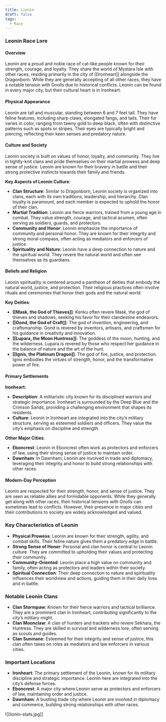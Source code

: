 ```yaml
---
title: Lionin
draft: false
tags:
  - Race
---
```


### Leonin Race Lore

#### Overview

Leonin are a proud and noble race of cat-like people known for their strength, courage, and loyalty. They share the world of Mystara Isle with other races, residing primarily in the city of [[Ironheart]] alongside the Dragonborn. While they are generally accepting of all other races, they have a notable tension with Gnolls due to historical conflicts. Leonin can be found in every major city, but their cultural heart is in Ironheart.

#### Physical Appearance

Leonin are tall and muscular, standing between 6 and 7 feet tall. They have feline features, including sharp claws, elongated fangs, and tails. Their fur varies in color, ranging from tawny gold to deep black, often with distinctive patterns such as spots or stripes. Their eyes are typically bright and piercing, reflecting their keen senses and predatory nature.

#### Culture and Society

Leonin society is built on values of honor, loyalty, and community. They live in tightly-knit clans and pride themselves on their martial prowess and deep sense of justice. Leonin are known for their bravery in battle and their strong protective instincts towards their family and friends.

**Key Aspects of Leonin Culture**:

- **Clan Structure**: Similar to Dragonborn, Leonin society is organized into clans, each with its own traditions, leadership, and hierarchy. Clan loyalty is paramount, and each member is expected to uphold the honor of their clan.
- **Martial Tradition**: Leonin are fierce warriors, trained from a young age in combat. They value strength, courage, and tactical acumen, often serving as soldiers, guards, and protectors.
- **Community and Honor**: Leonin emphasize the importance of community and personal honor. They are known for their integrity and strong moral compass, often acting as mediators and enforcers of justice.
- **Spirituality and Nature**: Leonin have a deep connection to nature and the spiritual world. They revere the natural world and often see themselves as its guardians.

#### Beliefs and Religion

Leonin spirituality is centered around a pantheon of deities that embody the natural world, justice, and protection. Their religious practices often involve rituals and ceremonies that honor their gods and the natural world.

**Key Deities**:

- **[[Mask, the God of Thieves]]**: Kenku often revere Mask, the god of thieves and shadows, seeking his favor for their clandestine endeavors.
- **[[Gond, the God of Craft]]**: The god of invention, engineering, and craftsmanship. Gond is revered by inventors, artisans, and craftsmen for his guidance in creativity and innovation.
- **[[Lupara, the Moon Huntress]]**: The goddess of the moon, hunting, and the wilderness. Lupara is revered by those who respect her guidance in the balance of nature and the art of the hunt.
- **[[Ignis, the Platinum Dragon]]**: The god of fire, justice, and protection. Ignis embodies the virtues of strength, honor, and the transformative power of fire.

#### Primary Settlements

**Ironheart**:

- **Description**: A militaristic city known for its disciplined warriors and strategic importance. Ironheart is surrounded by the Deep Blue and the Crimson Sands, providing a challenging environment that shapes its residents.
- **Culture**: Leonin in Ironheart are integrated into the city’s military structure, serving as esteemed soldiers and officers. They value the city’s emphasis on discipline and strength.

**Other Major Cities**:

- **Eboncrest**: Leonin in Eboncrest often work as protectors and enforcers of law, using their strong sense of justice to maintain order.
- **Dawnham**: In Dawnham, Leonin are involved in trade and diplomacy, leveraging their integrity and honor to build strong relationships with other races.

#### Modern-Day Perception

Leonin are respected for their strength, honor, and sense of justice. They are seen as reliable allies and formidable opponents. While they generally get along with other races, their historical tensions with Gnolls can sometimes lead to conflicts. However, their presence in major cities and their contributions to society are widely acknowledged and valued.

### Key Characteristics of Leonin

- **Physical Prowess**: Leonin are known for their strength, agility, and combat skills. Their feline nature gives them a predatory edge in battle.
- **Strong Sense of Honor**: Personal and clan honor is central to Leonin culture. They are committed to upholding their values and protecting their community.
- **Community-Oriented**: Leonin place a high value on community and family, often acting as protectors and leaders within their society.
- **Spiritual Connection**: Their deep connection to nature and spirituality influences their worldview and actions, guiding them in their daily lives and in battle.

### Notable Leonin Clans

- **Clan Stormpaw**: Known for their fierce warriors and tactical brilliance. They are a prominent clan in Ironheart, contributing significantly to the city’s military might.
- **Clan Moonclaw**: A clan of hunters and trackers who revere Sekhara, the Huntress. They are skilled in survival and wilderness lore, often serving as scouts and guides.
- **Clan Sunmane**: Esteemed for their integrity and sense of justice, this clan often takes on roles as mediators and law enforcers in various cities.

### Important Locations

- **Ironheart**: The primary settlement of the Leonin, known for its military discipline and strategic importance. Leonin here are integrated into the city’s defense forces.
- **Eboncrest**: A major city where Leonin serve as protectors and enforcers of law, maintaining order and justice.
- **Dawnham**: A bustling trade city where Leonin are involved in diplomacy and commerce, building strong relationships with other races.

![[lionin-stats.jpg]]

